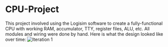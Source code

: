 # CPU-Project
This project involved using the Logisim software to create a fully-functional CPU with working RAM, accumulator, TTY, register files, ALU, etc. All modules and wiring were done by hand. Here is what the design looked like over time: 
![Iteration 1](https://github.com/user-attachments/assets/4656196e-c4d5-4f71-a5be-479305a97430)


